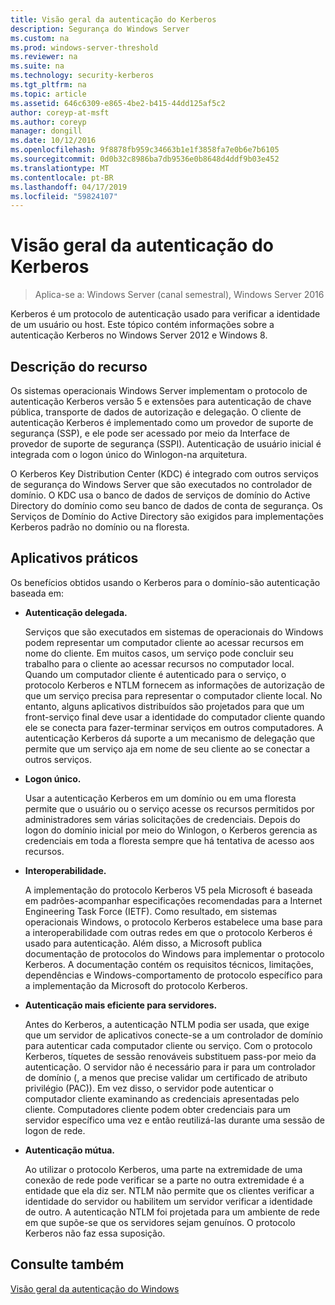 ```yaml
---
title: Visão geral da autenticação do Kerberos
description: Segurança do Windows Server
ms.custom: na
ms.prod: windows-server-threshold
ms.reviewer: na
ms.suite: na
ms.technology: security-kerberos
ms.tgt_pltfrm: na
ms.topic: article
ms.assetid: 646c6309-e865-4be2-b415-44dd125af5c2
author: coreyp-at-msft
ms.author: coreyp
manager: dongill
ms.date: 10/12/2016
ms.openlocfilehash: 9f8878fb959c34663b1e1f3858fa7e0b6e7b6105
ms.sourcegitcommit: 0d0b32c8986ba7db9536e0b8648d4ddf9b03e452
ms.translationtype: MT
ms.contentlocale: pt-BR
ms.lasthandoff: 04/17/2019
ms.locfileid: "59824107"
---
```

# <a name="kerberos-authentication-overview"></a>Visão geral da autenticação do Kerberos

>Aplica-se a: Windows Server (canal semestral), Windows Server 2016

Kerberos é um protocolo de autenticação usado para verificar a identidade de um usuário ou host. Este tópico contém informações sobre a autenticação Kerberos no Windows Server 2012 e Windows 8.

## <a name="BKMK_OVER"></a>Descrição do recurso
Os sistemas operacionais Windows Server implementam o protocolo de autenticação Kerberos versão 5 e extensões para autenticação de chave pública, transporte de dados de autorização e delegação. O cliente de autenticação Kerberos é implementado como um provedor de suporte de segurança \(SSP\), e ele pode ser acessado por meio da Interface de provedor de suporte de segurança \(SSPI\). Autenticação de usuário inicial é integrada com o logon único do Winlogon\-na arquitetura.

O Kerberos Key Distribution Center \(KDC\) é integrado com outros serviços de segurança do Windows Server que são executados no controlador de domínio. O KDC usa o banco de dados de serviços de domínio do Active Directory do domínio como seu banco de dados de conta de segurança. Os Serviços de Domínio do Active Directory são exigidos para implementações Kerberos padrão no domínio ou na floresta.

## <a name="kerb_tr_Kerb_Benefits"></a>Aplicativos práticos
Os benefícios obtidos usando o Kerberos para o domínio\-são autenticação baseada em:

-   **Autenticação delegada.**

    Serviços que são executados em sistemas de operacionais do Windows podem representar um computador cliente ao acessar recursos em nome do cliente. Em muitos casos, um serviço pode concluir seu trabalho para o cliente ao acessar recursos no computador local. Quando um computador cliente é autenticado para o serviço, o protocolo Kerberos e NTLM fornecem as informações de autorização de que um serviço precisa para representar o computador cliente local. No entanto, alguns aplicativos distribuídos são projetados para que um front\-serviço final deve usar a identidade do computador cliente quando ele se conecta para fazer\-terminar serviços em outros computadores. A autenticação Kerberos dá suporte a um mecanismo de delegação que permite que um serviço aja em nome de seu cliente ao se conectar a outros serviços.

-   **Logon único.**

    Usar a autenticação Kerberos em um domínio ou em uma floresta permite que o usuário ou o serviço acesse os recursos permitidos por administradores sem várias solicitações de credenciais. Depois do logon do domínio inicial por meio do Winlogon, o Kerberos gerencia as credenciais em toda a floresta sempre que há tentativa de acesso aos recursos.

-   **Interoperabilidade.**

    A implementação do protocolo Kerberos V5 pela Microsoft é baseada em padrões\-acompanhar especificações recomendadas para a Internet Engineering Task Force \(IETF\). Como resultado, em sistemas operacionais Windows, o protocolo Kerberos estabelece uma base para a interoperabilidade com outras redes em que o protocolo Kerberos é usado para autenticação. Além disso, a Microsoft publica documentação de protocolos do Windows para implementar o protocolo Kerberos. A documentação contém os requisitos técnicos, limitações, dependências e Windows\-comportamento de protocolo específico para a implementação da Microsoft do protocolo Kerberos.

-   **Autenticação mais eficiente para servidores.**

    Antes do Kerberos, a autenticação NTLM podia ser usada, que exige que um servidor de aplicativos conecte-se a um controlador de domínio para autenticar cada computador cliente ou serviço. Com o protocolo Kerberos, tíquetes de sessão renováveis substituem pass\-por meio da autenticação. O servidor não é necessário para ir para um controlador de domínio \(, a menos que precise validar um certificado de atributo privilégio \(PAC\)\). Em vez disso, o servidor pode autenticar o computador cliente examinando as credenciais apresentadas pelo cliente. Computadores cliente podem obter credenciais para um servidor específico uma vez e então reutilizá-las durante uma sessão de logon de rede.

-   **Autenticação mútua.**

    Ao utilizar o protocolo Kerberos, uma parte na extremidade de uma conexão de rede pode verificar se a parte no outra extremidade é a entidade que ela diz ser. NTLM não permite que os clientes verificar a identidade do servidor ou habilitem um servidor verificar a identidade de outro. A autenticação NTLM foi projetada para um ambiente de rede em que supõe-se que os servidores sejam genuínos. O protocolo Kerberos não faz essa suposição.

## <a name="see-also"></a>Consulte também
[Visão geral da autenticação do Windows](../windows-authentication/windows-authentication-overview.md)


